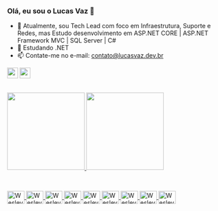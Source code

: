 ### Olá, eu sou o Lucas Vaz 👋

- 🔭 Atualmente, sou Tech Lead com foco em Infraestrutura, Suporte e Redes,
  mas Estudo desenvolvimento em ASP.NET CORE | ASP.NET Framework MVC | SQL Server | C#
- 🌱 Estudando .NET
- 📫 Contate-me no e-mail: contato@lucasvaz.dev.br

<p>
  <a href="https://www.linkedin.com/in/lucasvazti/"><img src="https://img.shields.io/badge/LinkedIn-0077B5?style=for-the-badge&logo=linkedin&logoColor=white" height=25></a>
  <a href="mailto:contato@lucasvaz.net?"><img src="https://img.shields.io/badge/Gmail-D14836?style=for-the-badge&logo=gmail&logoColor=white" height=25></a>
  <!--<a href="https://YouTube.com/USER"><img src="https://img.shields.io/badge/Telegram-2CA5E0?style=for-the-badge&logo=telegram&logoColor=white" height=25></a>-->
</p>

##

<div>
  <a href="https://github.com/lucasvaz-net">
  <img height="180em" src="https://github-readme-stats.vercel.app/api?username=lucasvaz-net&show_icons=true&theme=dark&include_all_comits=true&count_private=true"/> 
  <img height="180em" src="https://github-readme-stats.vercel.app/api/top-langs/?username=lucasvaz-net&layout=compact&langs_count=16&theme=dark"/>
</div>
  
##
  
<div style="display: inline_block"><br>
  <img align="center" alt="Wesley-CANVA" height="30" width="40" src="https://cdn.jsdelivr.net/gh/devicons/devicon/icons/canva/canva-original.svg"/>
  <img align="center" alt="Wesley-HTML" height="30" width="40" src="https://cdn.jsdelivr.net/gh/devicons/devicon/icons/html5/html5-original.svg"/>
  <img align="center" alt="Wesley-CSS" height="30" width="40" src="https://cdn.jsdelivr.net/gh/devicons/devicon/icons/css3/css3-original.svg"/>
  <img align="center" alt="Wesley-JS" height="30" width="40" src="https://cdn.jsdelivr.net/gh/devicons/devicon/icons/javascript/javascript-original.svg"/>
  <img align="center" alt="Wesley-BS" height="30" width="40" src="https://cdn.jsdelivr.net/gh/devicons/devicon/icons/bootstrap/bootstrap-original-wordmark.svg"/>
  <img align="center" alt="Wesley-MSSQL" height="30" width="40" src="https://cdn.jsdelivr.net/gh/devicons/devicon/icons/microsoftsqlserver/microsoftsqlserver-plain-wordmark.svg"/>
  <img align="center" alt="Wesley-C#" height="30" width="40" src="https://cdn.jsdelivr.net/gh/devicons/devicon/icons/csharp/csharp-original.svg"/>
  <img align="center" alt="Wesley-.NETCORE" height="30" width="40" src="https://cdn.jsdelivr.net/gh/devicons/devicon/icons/dotnetcore/dotnetcore-original.svg"/>
  <img align="center" alt="Wesley-.PY" height="30" width="40" src="https://cdn.jsdelivr.net/gh/devicons/devicon/icons/python/python-original.svg"/>
</div>
  
##
  
<!-- pic creator -->
  
<!-- cobrinha de commit -->
